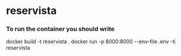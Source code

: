 # reservista


### To run the container you should write
docker build -t reservista .
docker run -p 8000:8000 --env-file .env -ti reservista
